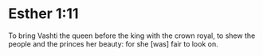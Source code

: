 # Esther 1:11

To bring Vashti the queen before the king with the crown royal, to shew the people and the princes her beauty: for she [was] fair to look on.